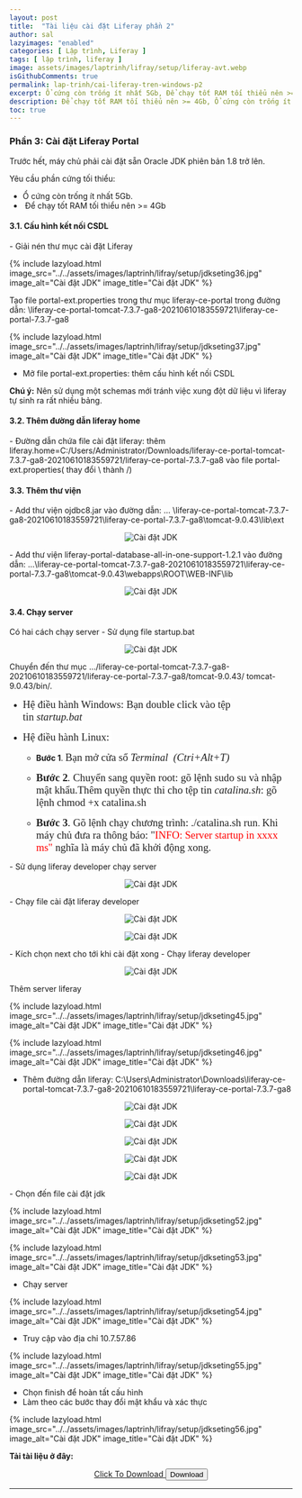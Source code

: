 ```yaml
---
layout: post
title:  "Tài liệu cài đặt Liferay phần 2"
author: sal
lazyimages: "enabled"
categories: [ Lập trình, Liferay ]
tags: [ lập trình, liferay ]
image: assets/images/laptrinh/lifray/setup/liferay-avt.webp
isGithubComments: true
permalink: lap-trinh/cai-liferay-tren-windows-p2
excerpt: Ổ cứng còn trống ít nhất 5Gb, Để chạy tốt RAM tối thiểu nên >= 4Gb,...
description: Để chạy tốt RAM tối thiểu nên >= 4Gb, Ổ cứng còn trống ít nhất 5Gb,...
toc: true
---
```


<style>
    ascolor {
        color: #214ECF;
        font-size: 1.5em
    }

    astext {
        font-weight: bold;
        font-family: var(--font-body-alt)
    }
</style>

<h3>Phần 3: Cài đặt Liferay Portal</h3>
<p>Trước hết, m&aacute;y chủ phải c&agrave;i đặt sẵn Oracle JDK phi&ecirc;n bản 1.8 trở l&ecirc;n.</p><p>Y&ecirc;u cầu phần cứng tối thiểu:</p><ul>	<li>Ổ cứng c&ograve;n trống &iacute;t nhất 5Gb.</li>	<li>&nbsp;Để chạy tốt RAM tối thiểu n&ecirc;n &gt;= 4Gb</li></ul>
<h4>3.1. Cấu hình kết nối CSDL</h4>
- Giải nén thư mục cài đặt Liferay

{% include lazyload.html image_src="../../assets/images/laptrinh/lifray/setup/jdkseting36.jpg" image_alt="Cài đặt JDK" image_title="Cài đặt JDK" %}

Tạo file portal-ext.properties trong thư mục liferay-ce-portal trong đường dẫn: \liferay-ce-portal-tomcat-7.3.7-ga8-20210610183559721\liferay-ce-portal-7.3.7-ga8

{% include lazyload.html image_src="../../assets/images/laptrinh/lifray/setup/jdkseting37.jpg" image_alt="Cài đặt JDK" image_title="Cài đặt JDK" %}

-	Mở file portal-ext.properties: thêm cấu hình kết nối CSDL<br>
<script src="https://gist.github.com/NhamNgocTuanAnh/39aef9731ae7edee74b322e9b0eda06a.js"></script>
<b>Chú ý:</b> Nên sử dụng một schemas mới tránh việc xung đột dữ liệu vì liferay tự sinh ra rất nhiều bảng.
<h4>3.2. Thêm đường dẫn liferay home</h4>
- Đường dẫn chứa file cài đặt liferay: thêm liferay.home=C:/Users/Administrator/Downloads/liferay-ce-portal-tomcat-7.3.7-ga8-20210610183559721/liferay-ce-portal-7.3.7-ga8 vào file portal-ext.properties( thay đổi \ thành /)
<h4>3.3. Thêm thư viện</h4>
-	Add thư viện ojdbc8.jar vào đường dẫn: … \liferay-ce-portal-tomcat-7.3.7-ga8-20210610183559721\liferay-ce-portal-7.3.7-ga8\tomcat-9.0.43\lib\ext
<p style="text-align:center; ">
  <img  src="../../assets/images/laptrinh/lifray/setup/jdkseting38.jpg" alt="Cài đặt JDK"><br>
</p>
-	Add thư viện liferay-portal-database-all-in-one-support-1.2.1 vào đường dẫn: …\liferay-ce-portal-tomcat-7.3.7-ga8-20210610183559721\liferay-ce-portal-7.3.7-ga8\tomcat-9.0.43\webapps\ROOT\WEB-INF\lib
<p style="text-align:center; "><img  src="../../assets/images/laptrinh/lifray/setup/jdkseting39.jpg" alt="Cài đặt JDK"><br></p>
<h4>3.4. Chạy server</h4>
Có hai cách chạy server
-	Sử dụng file startup.bat
<p style="text-align:center; ">
  <img  src="../../assets/images/laptrinh/lifray/setup/jdkseting40.jpg" alt="Cài đặt JDK"><br>
</p>
Chuyển đến thư mục …/liferay-ce-portal-tomcat-7.3.7-ga8-20210610183559721/liferay-ce-portal-7.3.7-ga8/tomcat-9.0.43/ tomcat-9.0.43/bin/.
<ul>	<li>	<p><span style="display:none">&nbsp;</span><span style="font-size:14pt"><span style="background-color:white"><span style="font-family:&quot;Times New Roman&quot;,serif"><span style="color:#222222">Hệ điều h&agrave;nh Windows: Bạn double click v&agrave;o tệp tin&nbsp;<em>startup.bat</em></span></span></span></span></p>	</li></ul><ul>	<li>	<p><span style="font-size:14pt"><span style="background-color:white"><span style="font-family:&quot;Times New Roman&quot;,serif"><span style="color:#222222">Hệ điều h&agrave;nh Linux:&nbsp;</span></span></span></span></p>	<ul>		<li>		<p><strong>Bước 1</strong>.&nbsp;<span style="font-size:14pt"><span style="background-color:white"><span style="font-family:&quot;Times New Roman&quot;,serif"><span style="color:#222222">Bạn mở cửa sổ&nbsp;<em>Terminal</em>&nbsp;<em>&nbsp;(Ctri+Alt+T)</em></span></span></span></span></p>		</li>		<li>		<p><span style="font-size:14pt"><span style="background-color:white"><span style="font-family:&quot;Times New Roman&quot;,serif"><span style="color:#222222"><strong>Bước 2</strong><em>.&nbsp;</em>Chuyển sang quyền root: g&otilde; lệnh&nbsp;sudo su&nbsp;v&agrave; nhập mật khẩu.Th&ecirc;m quyền thực thi cho tệp tin&nbsp;<em>catalina.sh</em>: g&otilde; lệnh&nbsp;chmod +x&nbsp;catalina.sh</span></span></span></span></p>		</li>		<li>		<p><span style="font-size:14pt"><span style="background-color:white"><span style="font-family:&quot;Times New Roman&quot;,serif"><span style="color:#222222"><strong>Bước 3</strong>.&nbsp;G&otilde; lệnh chạy chương tr&igrave;nh:&nbsp;./catalina.sh run</span></span></span></span>.&nbsp;<span style="font-size:14.0pt"><span style="font-family:&quot;Times New Roman&quot;,serif"><span style="color:#222222">Khi m&aacute;y chủ đưa ra th&ocirc;ng b&aacute;o: &quot;</span></span></span><span style="font-size:14.0pt"><span style="font-family:&quot;Times New Roman&quot;,serif"><span style="color:red">INFO: Server startup in xxxx ms&quot;&nbsp;</span><span style="color:#222222">nghĩa l&agrave; m&aacute;y chủ đ&atilde; khởi động xong.</span></span></span><span style="display:none">&nbsp;</span></p>		</li>	</ul>	</li></ul>
-	Sử dụng liferay developer chạy server
<p style="text-align:center; ">
  <img  src="../../assets/images/laptrinh/lifray/setup/jdkseting41.jpg" alt="Cài đặt JDK"><br>
</p>
-	Chạy file cài đặt liferay developer
<p style="text-align:center; ">
  <img  src="../../assets/images/laptrinh/lifray/setup/jdkseting42.jpg" alt="Cài đặt JDK"><br>
</p>
<p style="text-align:center; ">
  <img  src="../../assets/images/laptrinh/lifray/setup/jdkseting43.jpg" alt="Cài đặt JDK"><br>
</p>
-	Kích chọn next cho tới khi cài đặt xong
-	Chạy liferay developer
<p style="text-align:center; ">
  <img  src="../../assets/images/laptrinh/lifray/setup/jdkseting44.jpg" alt="Cài đặt JDK"><br>
</p>
Thêm server liferay

{% include lazyload.html image_src="../../assets/images/laptrinh/lifray/setup/jdkseting45.jpg" image_alt="Cài đặt JDK" image_title="Cài đặt JDK" %}

{% include lazyload.html image_src="../../assets/images/laptrinh/lifray/setup/jdkseting46.jpg" image_alt="Cài đặt JDK" image_title="Cài đặt JDK" %}

-	Thêm đường dẫn liferay: C:\Users\Administrator\Downloads\liferay-ce-portal-tomcat-7.3.7-ga8-20210610183559721\liferay-ce-portal-7.3.7-ga8
<p style="text-align:center; ">
  <img  src="../../assets/images/laptrinh/lifray/setup/jdkseting47.jpg" alt="Cài đặt JDK"><br>
</p>
<p style="text-align:center; ">
  <img  src="../../assets/images/laptrinh/lifray/setup/jdkseting48.jpg" alt="Cài đặt JDK"><br>
</p>
<p style="text-align:center; ">
  <img  src="../../assets/images/laptrinh/lifray/setup/jdkseting49.jpg" alt="Cài đặt JDK"><br>
</p>
<p style="text-align:center; ">
  <img  src="../../assets/images/laptrinh/lifray/setup/jdkseting50.jpg" alt="Cài đặt JDK"><br>
</p>
<p style="text-align:center; ">
  <img  src="../../assets/images/laptrinh/lifray/setup/jdkseting51.jpg" alt="Cài đặt JDK"><br>
</p>
-	Chọn đến file cài đặt jdk

{% include lazyload.html image_src="../../assets/images/laptrinh/lifray/setup/jdkseting52.jpg" image_alt="Cài đặt JDK" image_title="Cài đặt JDK" %}

{% include lazyload.html image_src="../../assets/images/laptrinh/lifray/setup/jdkseting53.jpg" image_alt="Cài đặt JDK" image_title="Cài đặt JDK" %}

-	Chạy server

{% include lazyload.html image_src="../../assets/images/laptrinh/lifray/setup/jdkseting54.jpg" image_alt="Cài đặt JDK" image_title="Cài đặt JDK" %}

-	Truy cập vào địa chỉ 10.7.57.86

{% include lazyload.html image_src="../../assets/images/laptrinh/lifray/setup/jdkseting55.jpg" image_alt="Cài đặt JDK" image_title="Cài đặt JDK" %}

-	Chọn finish để hoàn tất cấu hình
-	Làm theo các bước thay đổi mật khẩu và xác thực

{% include lazyload.html image_src="../../assets/images/laptrinh/lifray/setup/jdkseting56.jpg" image_alt="Cài đặt JDK" image_title="Cài đặt JDK" %}


<b>Tải tài liệu ở đây:</b>
<center><a class="button" href="https://drive.google.com/file/d/1xP4kCtnGs1204WWUI0bWXO3RYEZcknJA/view?usp=sharing" id="download"><i class="icon download"></i> Click To Download </a>
<button class="button" id="btn"><i class="icon download"></i> Download </button></center><hr>

<script>
    var downloadButton = document.getElementById("download");
    var counter = 15;
    var newElement = document.createElement("p");
    newElement.innerHTML = "";
    var id;
    downloadButton.parentNode.replaceChild(newElement, downloadButton);

    function startDownload() {
        this.style.display = 'none';
        id = setInterval(function() {
            counter--;
            if (counter < 0) {
                newElement.parentNode.replaceChild(downloadButton, newElement);
                clearInterval(id)
            } else {
                newElement.innerHTML = "<astext>Please wait <ascolor>" + counter.toString() + " </ascolor>second.</astext>"
            }
        }, 1000)
    };
    var clickbtn = document.getElementById("btn");
    clickbtn.onclick = startDownload;
</script>

<script>function domReady() {
    var toc = document.getElementById('markdown-toc');
    if (toc) {
        toc.insertAdjacentHTML('beforebegin', '<p><strong>Table of contents</strong></p>');
    }
}

if ( document.addEventListener ) { // Mozilla, Opera, Webkit
    document.addEventListener( 'DOMContentLoaded', function() {
        document.removeEventListener( 'DOMContentLoaded', arguments.callee, false);
        domReady();
    }, false );
} else if ( document.attachEvent ) { // If IE event model is used
    // ensure firing before onload
    document.attachEvent('onreadystatechange', function() {
        if ( document.readyState === 'complete' ) {
            document.detachEvent( 'onreadystatechange', arguments.callee );
            domReady();
        }
    });
}</script>

